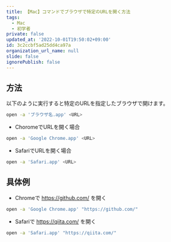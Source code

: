 ```yaml
---
title: 【Mac】コマンドでブラウザで特定のURLを開く方法
tags:
  - Mac
  - 初学者
private: false
updated_at: '2022-10-01T19:50:02+09:00'
id: 3c2ccbf5ad25dd4ca97a
organization_url_name: null
slide: false
ignorePublish: false
---
```

## 方法
以下のように実行すると特定のURLを指定したブラウザで開けます。

```zsh
open -a 'ブラウザ名.app' <URL>
```
- ChoromeでURLを開く場合
```zsh
open -a 'Google Chrome.app' <URL>
```
- SafariでURLを開く場合
```zsh
open -a 'Safari.app' <URL>
```

## 具体例
- Chromeで https://github.com/ を開く
```zsh
open -a 'Google Chrome.app' "https://github.com/"
```

- Safariで https://qiita.com/ を開く
```zsh
open -a 'Safari.app' "https://qiita.com/"
```
